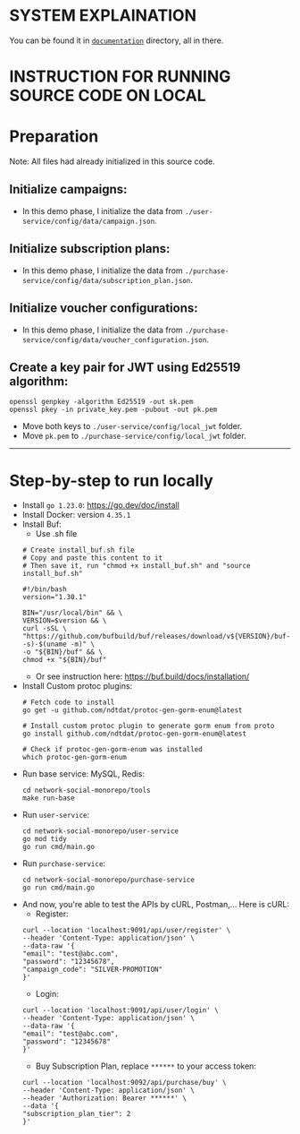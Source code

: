 # SYSTEM EXPLAINATION
You can be found it in [`documentation`](documentation) directory, all in there.

# INSTRUCTION FOR RUNNING SOURCE CODE ON LOCAL

# Preparation
Note: All files had already initialized in this source code. 

## Initialize campaigns:
- In this demo phase, I initialize the data from `./user-service/config/data/campaign.json`.

## Initialize subscription plans:
- In this demo phase, I initialize the data from `./purchase-service/config/data/subscription_plan.json`.

## Initialize voucher configurations:
- In this demo phase, I initialize the data from `./purchase-service/config/data/voucher_configuration.json`.

## Create a key pair for JWT using Ed25519 algorithm:

```shell
openssl genpkey -algorithm Ed25519 -out sk.pem
openssl pkey -in private_key.pem -pubout -out pk.pem
```
- Move both keys to `./user-service/config/local_jwt` folder.
- Move `pk.pem` to `./purchase-service/config/local_jwt` folder.

---
# Step-by-step to run locally

- Install `go 1.23.0`: https://go.dev/doc/install
- Install Docker: version `4.35.1`
- Install Buf:
  - Use .sh file
  ```shell
  # Create install_buf.sh file
  # Copy and paste this content to it
  # Then save it, run "chmod +x install_buf.sh" and "source install_buf.sh"
  
  #!/bin/bash
  version="1.30.1"
  
  BIN="/usr/local/bin" && \
  VERSION=$version && \
  curl -sSL \
  "https://github.com/bufbuild/buf/releases/download/v${VERSION}/buf-$(uname -s)-$(uname -m)" \
  -o "${BIN}/buf" && \
  chmod +x "${BIN}/buf"
  ```
    - Or see instruction here: https://buf.build/docs/installation/
- Install Custom protoc plugins:
  ```shell
  # Fetch code to install
  go get -u github.com/ndtdat/protoc-gen-gorm-enum@latest
  
  # Install custom protoc plugin to generate gorm enum from proto
  go install github.com/ndtdat/protoc-gen-gorm-enum@latest
  
  # Check if protoc-gen-gorm-enum was installed
  which protoc-gen-gorm-enum
  ```
- Run base service: MySQL, Redis:
  ```shell
  cd network-social-monorepo/tools
  make run-base
  ```
- Run `user-service`:
  ```shell
  cd network-social-monorepo/user-service
  go mod tidy
  go run cmd/main.go
  ```
- Run `purchase-service`:
  ```shell
  cd network-social-monorepo/purchase-service
  go run cmd/main.go
  ```
- And now, you're able to test the APIs by cURL, Postman,... Here is cURL:
  - Register:
  ```shell
  curl --location 'localhost:9091/api/user/register' \
  --header 'Content-Type: application/json' \
  --data-raw '{
  "email": "test@abc.com",
  "password": "12345678",
  "campaign_code": "SILVER-PROMOTION"
  }'
  ```
  - Login:
  ```shell
  curl --location 'localhost:9091/api/user/login' \
  --header 'Content-Type: application/json' \
  --data-raw '{
  "email": "test@abc.com",
  "password": "12345678"
  }'
  ```
  - Buy Subscription Plan, replace `******` to your access token:
  ```shell
  curl --location 'localhost:9092/api/purchase/buy' \
  --header 'Content-Type: application/json' \
  --header 'Authorization: Bearer ******' \
  --data '{
  "subscription_plan_tier": 2
  }'
  ```